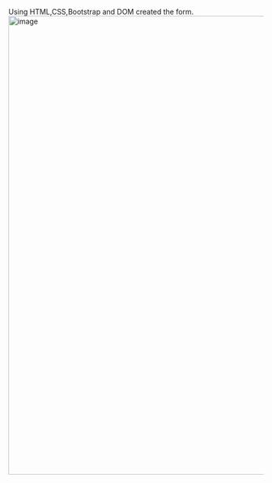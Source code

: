 Using HTML,CSS,Bootstrap and DOM created the form.
<img width="904" alt="image" src="https://github.com/yamuna-FSD-Developer/menu/assets/150881590/da9f48de-b4a7-47ed-b47d-30dc610cdee8">
